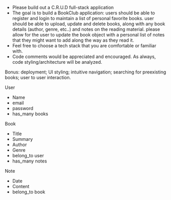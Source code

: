 - Please build out a C.R.U.D full-stack application
- The goal is to build a BookClub application:
  users should be able to register and login to maintain a list of personal favorite books.
  user should be able to upload, update and delete books, along with any book details (author, genre, etc..) and notes on the reading material.
  please allow for the user to update the book object with a personal list of notes that they might want to add along the way as they read it.
- Feel free to choose a tech stack that you are comfortable or familiar with.
- Code comments would be appreciated and encouraged. As always, code styling/architecture will be analyzed.

Bonus: deployment; UI styling; intuitive navigation; searching for preexisting books; user to user interaction.

User

- Name
- email
- password
- has_many books

Book

- Title
- Summary
- Author
- Genre
- belong_to user
- has_many notes

Note

- Date
- Content
- belong_to book
